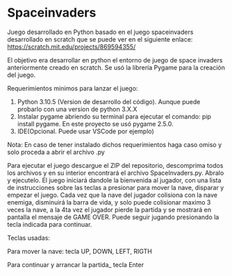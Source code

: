 # Spaceinvaders

Juego desarrollado en Python basado en el juego spaceinvaders desarrollado en scratch que se puede ver en el siguiente enlace:
https://scratch.mit.edu/projects/869594355/

El objetivo era desarrollar en python el entorno de juego de space invaders anteriormente creado en scratch.
Se usó la librería Pygame para la creación del juego.

Requerimientos minimos para lanzar el juego:

1. Python 3.10.5 (Version de desarrollo del código). Aunque puede probarlo con una version de python 3.X.X
2. Instalar pygame abriendo su terminal para ejecutar el comando: pip install pygame. En este proyecto se usó pygame 2.5.0.
3. IDE(Opcional. Puede usar VSCode por ejemplo)

Nota: En caso de tener instalado dichos requerimientos haga caso omiso y solo proceda a abrir el archivo .py

Para ejecutar el juego descargue el ZIP del repositorio, descomprima todos los archivos y en su interior encontrará el archivo SpaceInvaders.py. Abralo y ejecutelo.
El juego iniciará dandole la bienvenida al jugador, con una lista de instrucciones sobre las teclas a presionar para mover la nave, disparar y empezar el juego. Cada vez que la nave del jugador colisiona con la nave enemiga, disminuirá la barra de vida, y solo puede colisionar maximo 3 veces la nave, a la 4ta vez el jugador pierde la partida y se mostrará en pantalla el mensaje de GAME OVER. Puede seguir jugando presionando la tecla indicada para continuar.

Teclas usadas:

Para mover la nave:
tecla UP, DOWN, LEFT, RIGTH

Para continuar y arrancar la partida\_
tecla Enter
